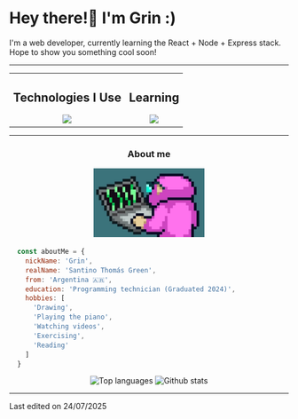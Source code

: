 <div>
  <h1>Hey there!👋 I'm Grin :)</h1>
  <p>I'm a web developer, currently learning the React + Node + Express stack. Hope to show you something cool soon!</p>
  <hr>
  
  <div align="center">
    <table border="0">
      <tr>
        <!-- Tecnologías que uso -->
        <td align="center">
          <h2>Technologies I Use</h2>
          <img height="48px" src="https://skillicons.dev/icons?i=html,css,js,mysql,php,arch,figma&perline=10" />
        </td>
        <td align="center">
          <h2>Learning</h2>
          <img height="48px" src="https://skillicons.dev/icons?i=react,nodejs,express&perline=10" />
        </td>
      </tr>
    </table>
  </div>
  
  <hr>
</div>


<h3 width="200px" align="center">About me</h3>
<div align="center">
<img src="./aboutMeMonkeyy.webp" width="200px" />
</div>


```javascript
  const aboutMe = {
    nickName: 'Grin',
    realName: 'Santino Thomás Green',
    from: 'Argentina 🇦🇷',
    education: 'Programming technician (Graduated 2024)',
    hobbies: [
      'Drawing',
      'Playing the piano',
      'Watching videos',
      'Exercising',
      'Reading'
    ]
  }
```
<div align="center">
  <img src="https://github-readme-stats.vercel.app/api/top-langs/?username=grinchuelo&layout=compact&theme=radical" alt="Top languages"/>
  <img src="https://github-readme-stats.vercel.app/api?username=grinchuelo&show_icons=true&theme=radical&card_width=250&hide_title=true&hide_rank=true" alt="Github stats"/>
</div>

<hr>
<p>Last edited on 24/07/2025</p>

